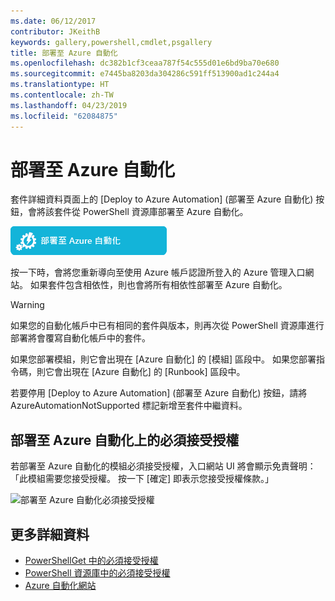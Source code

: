 ```yaml
---
ms.date: 06/12/2017
contributor: JKeithB
keywords: gallery,powershell,cmdlet,psgallery
title: 部署至 Azure 自動化
ms.openlocfilehash: dc382b1cf3ceaa787f54c555d01e6bd9ba70e680
ms.sourcegitcommit: e7445ba8203da304286c591ff513900ad1c244a4
ms.translationtype: HT
ms.contentlocale: zh-TW
ms.lasthandoff: 04/23/2019
ms.locfileid: "62084875"
---
```

# <a name="deploy-to-azure-automation"></a>部署至 Azure 自動化

套件詳細資料頁面上的 [Deploy to Azure Automation] \(部署至 Azure 自動化) 按鈕，會將該套件從 PowerShell 資源庫部署至 Azure 自動化。

![Deploy to Azure Automation (部署至 Azure 自動化) 按鈕](../../Images/DeployToAzureAutomationButton.png)

按一下時，會將您重新導向至使用 Azure 帳戶認證所登入的 Azure 管理入口網站。
如果套件包含相依性，則也會將所有相依性部署至 Azure 自動化。

> [!WARNING]
> 如果您的自動化帳戶中已有相同的套件與版本，則再次從 PowerShell 資源庫進行部署將會覆寫自動化帳戶中的套件。

如果您部署模組，則它會出現在 [Azure 自動化] 的 [模組] 區段中。  如果您部署指令碼，則它會出現在 [Azure 自動化] 的 [Runbook] 區段中。

若要停用 [Deploy to Azure Automation] \(部署至 Azure 自動化) 按鈕，請將 AzureAutomationNotSupported 標記新增至套件中繼資料。

## <a name="require-license-acceptance-on-deploy-to-azure-automation"></a>部署至 Azure 自動化上的必須接受授權

若部署至 Azure 自動化的模組必須接受授權，入口網站 UI 將會顯示免責聲明：「此模組需要您接受授權。 按一下 [確定] 即表示您接受授權條款。」

![部署至 Azure 自動化必須接受授權](../../Images/DeployToAzureAutomationRequireLicenseAcceptanceDisclaimer.png)

## <a name="more-details"></a>更多詳細資料

- [PowerShellGet 中的必須接受授權](../../concepts/module-license-acceptance.md)
- [PowerShell 資源庫中的必須接受授權](packages-that-require-license-acceptance.md)
- [Azure 自動化網站](http://azure.microsoft.com/services/automation/)
